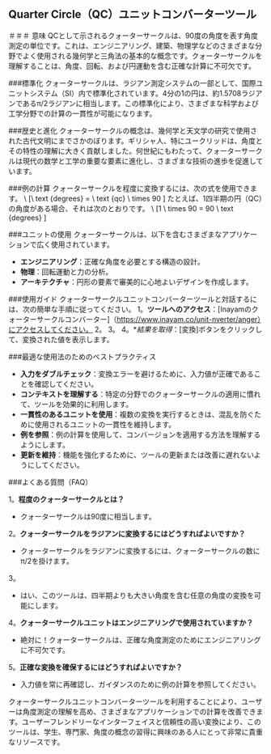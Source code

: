 ## Quarter Circle（QC）ユニットコンバーターツール

＃＃＃ 意味
QCとして示されるクォーターサークルは、90度の角度を表す角度測定の単位です。これは、エンジニアリング、建築、物理学などのさまざまな分野でよく使用される幾何学と三角法の基本的な概念です。クォーターサークルを理解することは、角度、回転、および円運動を含む正確な計算に不可欠です。

###標準化
クォーターサークルは、ラジアン測定システムの一部として、国際ユニットシステム（SI）内で標準化されています。4分の1の円は、約1.5708ラジアンであるπ/2ラジアンに相当します。この標準化により、さまざまな科学および工学分野での計算の一貫性が可能になります。

###歴史と進化
クォーターサークルの概念は、幾何学と天文学の研究で使用された古代文明にまでさかのぼります。ギリシャ人、特にユークリッドは、角度とその特性の理解に大きく貢献しました。何世紀にもわたって、クォーターサークルは現代の数学と工学の重要な要素に進化し、さまざまな技術の進歩を促進しています。

###例の計算
クォーターサークルを程度に変換するには、次の式を使用できます。
\ [\ text {degrees} = \ text {qc} \ times 90 \]
たとえば、1四半期の円（QC）の角度がある場合、それは次のとおりです。
\ [1 \ times 90 = 90 \ text {degrees} \]

###ユニットの使用
クォーターサークルは、以下を含むさまざまなアプリケーションで広く使用されています。
- **エンジニアリング**：正確な角度を必要とする構造の設計。
- **物理**：回転運動と力の分析。
- **アーキテクチャ**：円形の要素で審美的に心地よいデザインを作成します。

###使用ガイド
クォーターサークルユニットコンバーターツールと対話するには、次の簡単な手順に従ってください。
1。**ツールへのアクセス**：[Inayamのクォーターサークルコンバーター]（https://www.inayam.co/unit-nverter/anger）にアクセスしてください。
2。
3。
4。**結果を取得*：[変換]ボタンをクリックして、変換された値を表示します。

###最適な使用法のためのベストプラクティス
- **入力をダブルチェック**：変換エラーを避けるために、入力値が正確であることを確認してください。
- **コンテキストを理解する**：特定の分野でのクォーターサークルの適用に慣れて、ツールを効果的に利用します。
- **一貫性のあるユニットを使用**：複数の変換を実行するときは、混乱を防ぐために使用されるユニットの一貫性を維持します。
- **例を参照**：例の計算を使用して、コンバージョンを適用する方法を理解するようにします。
- **更新を維持**：機能を強化するために、ツールの更新または改善に遅れないようにしてください。

###よくある質問（FAQ）

1。**程度のクォーターサークルとは？**
- クォーターサークルは90度に相当します。

2。**クォーターサークルをラジアンに変換するにはどうすればよいですか？**
- クォーターサークルをラジアンに変換するには、クォーターサークルの数にπ/2を掛けます。

3。
- はい、このツールは、四半期よりも大きい角度を含む任意の角度の変換を可能にします。

4。**クォーターサークルユニットはエンジニアリングで使用されていますか？**
- 絶対に！クォーターサークルは、正確な角度測定のためにエンジニアリングに不可欠です。

5。**正確な変換を確保するにはどうすればよいですか？**
- 入力値を常に再確認し、ガイダンスのために例の計算を参照してください。

クォーターサークルユニットコンバーターツールを利用することにより、ユーザーは角度測定の理解を高め、さまざまなアプリケーションでの計算を改善できます。ユーザーフレンドリーなインターフェイスと信頼性の高い変換により、このツールは、学生、専門家、角度の概念の習得に興味のある人にとって非常に貴重なリソースです。